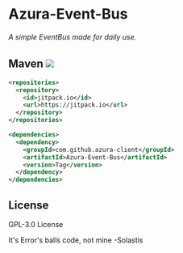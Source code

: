 # Azura-Event-Bus
###### A simple EventBus made for daily use.

## Maven [![](https://jitpack.io/v/azura-client/Azura-Event-Bus.svg)](https://jitpack.io/#azura-client/Azura-Event-Bus)
```xml
<repositories>
  <repository>
    <id>jitpack.io</id>
    <url>https://jitpack.io</url>
  </repository>
</repositories>

<dependencies>
  <dependency>
    <groupId>com.github.azura-client</groupId>
    <artifactId>Azura-Event-Bus</artifactId>
    <version>Tag</version>
  </dependency>
</dependencies>
```

## License
GPL-3.0 License

It's Error's balls code, not mine
 -Solastis
